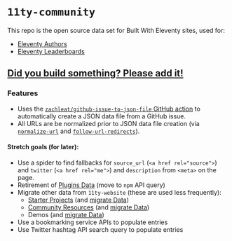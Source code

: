 # `11ty-community`

This repo is the open source data set for Built With Eleventy sites, used for:

  * [Eleventy Authors](https://www.11ty.dev/authors/) 
  * [Eleventy Leaderboards](https://www.11ty.dev/speedlify/)

## [Did you build something? Please add it!](https://github.com/11ty/11ty-community/issues/new/choose)

### Features

* Uses the [`zachleat/github-issue-to-json-file` GitHub action](https://github.com/zachleat/github-issue-to-json-file) to automatically create a JSON data file from a GitHub issue.
* All URLs are be normalized prior to JSON data file creation (via [`normalize-url`](https://www.npmjs.com/package/normalize-url) and [`follow-url-redirects`](https://www.npmjs.com/package/follow-url-redirects)).

#### Stretch goals (for later):

* Use a spider to find fallbacks for `source_url` (`<a href rel="source">`) and `twitter` (`<a href rel="me">`) and `description` from `<meta>` on the page.
* Retirement of [Plugins Data](https://github.com/11ty/11ty-website/tree/master/src/_data/plugins) (move to `npm` API query)
* Migrate other data from `11ty-website` (these are used less frequently):
  * [Starter Projects](https://www.11ty.dev/docs/starter/) (and [migrate Data](https://github.com/11ty/11ty-website/tree/master/src/_data/starters))
  * [Community Resources](https://www.11ty.dev/docs/getting-started/#continue-learning) (and [migrate Data](https://github.com/11ty/11ty-website/tree/master/src/_data/community))
  * Demos (and [migrate Data](https://github.com/11ty/11ty-website/tree/master/src/_data/demos))
* Use a bookmarking service APIs to populate entries
* Use Twitter hashtag API search query to populate entries